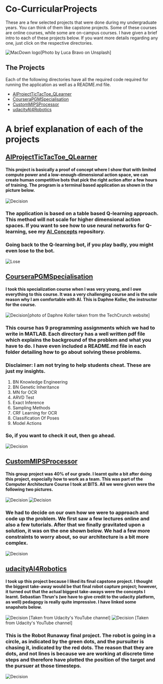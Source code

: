 # Co-CurricularProjects
These are a few selected projects that were done during my undergraduate years. You can think of them like capstone projects. Some of these courses are online courses, while some are on-campus courses. I have given a brief intro to each of these projects below. If you want more details regarding any one, just click on the respective directories.

![MacDown logo](img/luca-bravo-217276-unsplash.jpg?raw=true "Title")[Photo by Luca Bravo on Unsplash]




## The Projects

Each of the following directories have all the required code required for running the application as well as a README.md file.  

* [AIProjectTicTacToe_QLearner](https://github.com/Aks-Dmv/Co-CurricularProjects/tree/master/AIProjectTicTacToe_QLearner)
* [CourseraPGMSpecialisation](https://github.com/Aks-Dmv/Co-CurricularProjects/tree/master/CourseraPGMSpecialisation)
* [CustomMIPSProcessor](https://github.com/Aks-Dmv/Co-CurricularProjects/tree/master/CustomMIPSProcessor)
* [udacityAI4Robotics](https://github.com/Aks-Dmv/Co-CurricularProjects/tree/master/udacityAI4Robotics)


# A brief explanation of each of the projects

## [AIProjectTicTacToe_QLearner](https://github.com/Aks-Dmv/Co-CurricularProjects/tree/master/AIProjectTicTacToe_QLearner)  

#### This project is basically a proof of concept where I show that with limited compute power and a low-enough-dimensional action space, we can create human competitive bots that pick the right action after a few hours of training. The program is a terminal based application as shown in the picture below.

![Decision](img/TicTacToe.png?raw=true "Title")

### The application is based on a table based Q-learning approach. This method will not scale for higher dimensional action spaces. If you want to see how to use neural networks for Q-learning, see my [AI_Concepts](https://github.com/Aks-Dmv/AI_Concepts) repository.  

### Going back to the Q-learning bot, if you play badly, you might even lose to the bot.

![Lose](img/Lose.png?raw=true "Title")


## [CourseraPGMSpecialisation](https://github.com/Aks-Dmv/Co-CurricularProjects/tree/master/CourseraPGMSpecialisation)  

#### I took this specialization course when I was very young, and I owe everything to this course. It was a very challenging course and is the sole reason why I am comfortable with AI. This is Daphne Koller, the instructor for the course. 

![Decision](img/daphnecoursera.png?raw=true "Title")[photo of Daphne Koller taken from the TechCrunch website]


### This course has 9 programming assignments which we had to write in MATLAB. Each directory has a well written pdf file which explains the background of the problem and what you have to do. I have even included a README.md file in each folder detailing how to go about solving these problems.
### Disclaimer: I am not trying to help students cheat. These are just my insights. 

1. BN Knowledge Engineering
2. BN Genetic Inheritance
3. MN for OCR
4. ARVD Test
5. Exact Inference
6. Sampling Methods
7. CRF Learning for OCR
8. Classification Of Poses
9. Model Actions

### So, if you want to check it out, then go ahead.

![Decision](img/PGM.jpeg?raw=true "Title")




## [CustomMIPSProcessor](https://github.com/Aks-Dmv/Co-CurricularProjects/tree/master/CustomMIPSProcessor) 

#### This group project was 40% of our grade. I learnt quite a bit after doing this project, especially how to work as a team. This was part of the Computer Architecture Course I took at BITS. All we were given were the following two pictures.

![Decision](img/Q29-1.png?raw=true "Title")
![Decision](img/Q29-2.png?raw=true "Title")


### We had to decide on our own how we were to approach and code up the problem. We first saw a few lectures online and also a few tutorials. After that we finally gravitated upon a solution, it was on the one shown below. We had a few more constraints to worry about, so our architecture is a bit more complex.


![Decision](img/VLIW.jpg?raw=true "Title")



## [udacityAI4Robotics](https://github.com/Aks-Dmv/Co-CurricularProjects/tree/master/udacityAI4Robotics) 

#### I took up this project because I liked its final capstone project. I thought the biggest take-away would be that final robot capture project; however, it turned out that the actual biggest take-aways were the concepts I learnt. Sebastian Thrun's (we have to give credit to the udacity platform, as well) pedagogy is really quite impressive. I have linked some snapshots below.

![Decision](img/thrun.jpg?raw=true "Title") [Taken from Udacity's YouTube channel]
![Decision](img/distri.jpg?raw=true "Title") [Taken from Udacity's YouTube channel]



### This is the Robot Runaway final project. The robot is going in a circle, as indicated by the green dots, and the pursuiter is chasing it, indicated by the red dots. The reason that they are dots, and not lines is because we are working at discrete time steps and therefore have plotted the position of the target and the pursuer at those timesteps.


![Decision](img/RobotRun.png?raw=true "Title")
